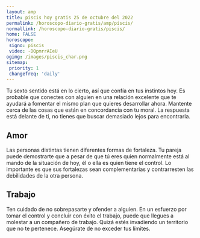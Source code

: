 ```yaml
---
layout: amp
title: piscis hoy gratis 25 de octubre del 2022 
permalink: /horoscopo-diario-gratis/amp/piscis/
normallink: /horoscopo-diario-gratis/piscis/
home: FALSE
horoscopo:
 signo: piscis
 video: -DQpmrrAIeU
ogimg: /images/piscis_char.png
sitemap:
 priority: 1
 changefreq: 'daily'
---
```



Tu sexto sentido está en lo cierto, así que confía en tus instintos hoy. Es probable que conectes con alguien en una relación excelente que te ayudará a fomentar el mismo plan que quieres desarrollar ahora. Mantente cerca de las cosas que están en concordancia con tu moral. La respuesta está delante de ti, no tienes que buscar demasiado lejos para encontrarla.

## Amor

Las personas distintas tienen diferentes formas de fortaleza. Tu pareja puede demostrarte que a pesar de que tú eres quien normalmente está al mando de la situación de hoy, él o ella es quien tiene el control. Lo importante es que sus fortalezas sean complementarias y contrarresten las debilidades de la otra persona.

## Trabajo

Ten cuidado de no sobrepasarte y ofender a alguien. En un esfuerzo por tomar el control y concluir con éxito el trabajo, puede que llegues a molestar a un compañero de trabajo. Quizá estés invadiendo un territorio que no te pertenece. Asegúrate de no exceder tus límites.